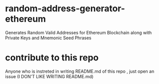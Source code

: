 # random-address-generator-ethereum
Generates Random Valid Addresses for Ethereum Blockchain along with Private Keys and Mnemonic Seed Phrases
# contribute to this repo
Anyone who is instreted in writing README.md of this repo , just open an issue (I DON'T LIKE WRITING README.md)
